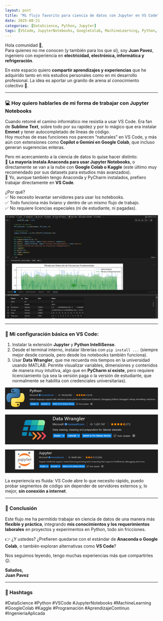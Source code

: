 ```yaml
---
layout: post
title: "Mi flujo favorito para ciencia de datos con Jupyter en VS Code"
date: 2025-08-21
categories: [DataScience, Python, Jupyter]
tags: [VSCode, JupyterNotebooks, GoogleColab, MachineLearning, Python, Programación, AprendizajeContinuo, IngenieríaAplicada]
---
```


Hola comunidad 👋,  
Para quienes no me conocen (y también para los que sí), soy **Juan Pavez**, ingeniero con experiencia en **electricidad, electrónica, informática y refrigeración**.  

En este espacio quiero **compartir aprendizajes y experiencias** que he adquirido tanto en mis estudios personales como en mi desarrollo profesional. La idea es aportar un granito de arena al conocimiento colectivo 🚀.  

---

### 💻 Hoy quiero hablarles de mi forma de trabajar con **Jupyter Notebooks**  
Cuando retomé el camino informático me resistía a usar VS Code. Era fan de **Sublime Text**, sobre todo por su rapidez y por lo mágico que era instalar **Emmet** y tener autocompletado de líneas de código.  
Hoy muchas de esas funciones nos parecen “naturales” en VS Code, y más aún con extensiones como **Copilot o Gemini en Google Colab**, que incluso generan sugerencias enteras.  

Pero mi acercamiento a la ciencia de datos lo quise hacer distinto:  
🔹 **La mayoría instala Anaconda para usar Jupyter Notebooks**, o directamente se van a la nube con **Google Colab o Kaggle** (este último muy recomendado por sus datasets para estudios más avanzados).  
🔹 Yo, aunque también tengo Anaconda y PyCharm instalados, prefiero trabajar directamente en **VS Code**.  

¿Por qué?  
✅ No necesito levantar servidores para usar los notebooks.  
✅ Todo funciona más liviano y dentro de un mismo flujo de trabajo.  
✅ No requiere licencias especiales (ni de estudiante, ni pagadas).  

![Ejemplo de uso de Jupyter en VSCode](/assets/images/posts/CasoDeUsoVSCodeJupyter.png)

---

### 🔧 Mi configuración básica en VS Code:  
1. Instalar la extensión **Jupyter** y **Python IntelliSense**.  
2. Desde el terminal interno, instalar librerías con `pip install ...` (siempre mejor desde consola, pero desde los notebooks también funciona).  
3. Usar **Data Wrangler**, que me recuerda mis tiempos en la universidad usando MATLAB. Permite visualizar variables, dimensiones y contenidos de manera muy intuitiva, algo que en **PyCharm sí existe**, pero requiere licenciamiento (ya sea la versión paga o la versión de estudiante, que normalmente se habilita con credenciales universitarias).  

![Extension de Python en VSCode](/assets/images/posts/VSCodeExtPy.png)

![xtension Data Wrangler en VSCode](/assets/images/posts/VSCodeExtDW.png)

![Extension de Jupter Notebooks en VSCode](/assets/images/posts/VSCodeExtJupter.png)

La experiencia es fluida: VS Code abre lo que necesito rápido, puedo probar segmentos de código sin depender de servidores externos y, lo mejor, **sin conexión a internet**.  

---

### 🚀 Conclusión  
Este flujo me ha permitido trabajar en ciencia de datos de una manera más **flexible y práctica**, integrando **mis conocimientos y los requerimientos laborales** en proyectos y experimentos en Python, todo sin fricciones.  

👉 ¿Y ustedes? ¿Prefieren quedarse con el estándar de **Anaconda o Google Colab**, o también exploran alternativas como **VS Code**?  

Nos seguimos leyendo, tengo muchas experiencias más que compartirles 😉.  

**Saludos,  
Juan Pavez**  

---

### 🔖 Hashtags  
#DataScience #Python #VSCode #JupyterNotebooks #MachineLearning #GoogleColab #Kaggle #Programación #AprendizajeContinuo #IngenieríaAplicada
